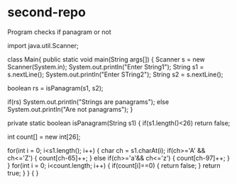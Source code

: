 # second-repo
Program checks if panagram or not

import java.util.Scanner;

class Main{
public static void main(String args[])
{
Scanner s = new Scanner(System.in);
System.out.println("Enter String1");
String s1 = s.nextLine();
System.out.println("Enter STring2");
String s2 = s.nextLine();

boolean rs = isPanagram(s1, s2);

if(rs)
System.out.println("Strings are panagrams");
else
System.out.println("Are not panagrams");
}

private static boolean isPanagram(String s1)
{
if(s1.length()<26)
return false;

int count[] = new int[26];

for(int i = 0; i<s1.length(); i++)
{
char ch = s1.charAt(i);
if(ch>='A' && ch<='Z')
{
count[ch-65]++;
}
else if(ch>='a'&& ch<='z')
{
count[ch-97]++;
}
}
for(int i = 0; i<count.length; i++)
{
if(count[i]==0)
{
return false;
}
return true;
}
}
{
}
